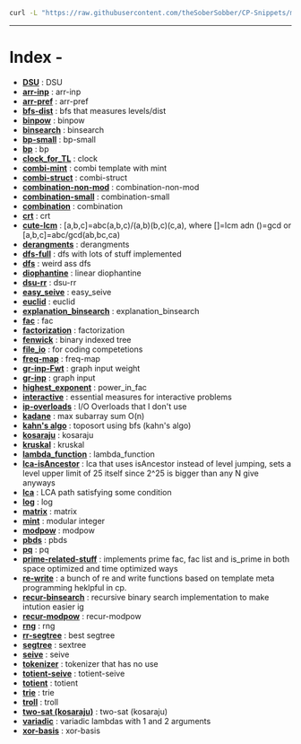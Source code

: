 ```bash
curl -L "https://raw.githubusercontent.com/theSoberSobber/CP-Snippets/main/snippets.json" > snippets.json
```
---
# Index - 


- **[DSU](https://github.com/theSoberSobber/CP-Snippets/blob/main/snippets.json#L2)** : DSU 
- **[arr-inp](https://github.com/theSoberSobber/CP-Snippets/blob/main/snippets.json#L37)** : arr-inp 
- **[arr-pref](https://github.com/theSoberSobber/CP-Snippets/blob/main/snippets.json#L45)** : arr-pref 
- **[bfs-dist](https://github.com/theSoberSobber/CP-Snippets/blob/main/snippets.json#L53)** : bfs that measures levels/dist 
- **[binpow](https://github.com/theSoberSobber/CP-Snippets/blob/main/snippets.json#L72)** : binpow 
- **[binsearch](https://github.com/theSoberSobber/CP-Snippets/blob/main/snippets.json#L87)** : binsearch 
- **[bp-small](https://github.com/theSoberSobber/CP-Snippets/blob/main/snippets.json#L108)** : bp-small 
- **[bp](https://github.com/theSoberSobber/CP-Snippets/blob/main/snippets.json#L153)** : bp 
- **[clock_for_TL](https://github.com/theSoberSobber/CP-Snippets/blob/main/snippets.json#L231)** : clock 
- **[combi-mint](https://github.com/theSoberSobber/CP-Snippets/blob/main/snippets.json#L243)** : combi template with mint 
- **[combi-struct](https://github.com/theSoberSobber/CP-Snippets/blob/main/snippets.json#L319)** : combi-struct 
- **[combination-non-mod](https://github.com/theSoberSobber/CP-Snippets/blob/main/snippets.json#L370)** : combination-non-mod 
- **[combination-small](https://github.com/theSoberSobber/CP-Snippets/blob/main/snippets.json#L387)** : combination-small 
- **[combination](https://github.com/theSoberSobber/CP-Snippets/blob/main/snippets.json#L403)** : combination 
- **[crt](https://github.com/theSoberSobber/CP-Snippets/blob/main/snippets.json#L416)** : crt 
- **[cute-lcm](https://github.com/theSoberSobber/CP-Snippets/blob/main/snippets.json#L440)** : [a,b,c]=abc(a,b,c)/(a,b)(b,c)(c,a), where []=lcm adn ()=gcd or [a,b,c]=abc/gcd(ab,bc,ca) 
- **[derangments](https://github.com/theSoberSobber/CP-Snippets/blob/main/snippets.json#L450)** : derangments 
- **[dfs-full](https://github.com/theSoberSobber/CP-Snippets/blob/main/snippets.json#L463)** : dfs with lots of stuff implemented 
- **[dfs](https://github.com/theSoberSobber/CP-Snippets/blob/main/snippets.json#L493)** : weird ass dfs 
- **[diophantine](https://github.com/theSoberSobber/CP-Snippets/blob/main/snippets.json#L513)** : linear diophantine 
- **[dsu-rr](https://github.com/theSoberSobber/CP-Snippets/blob/main/snippets.json#L589)** : dsu-rr 
- **[easy_seive](https://github.com/theSoberSobber/CP-Snippets/blob/main/snippets.json#L628)** : easy_seive 
- **[euclid](https://github.com/theSoberSobber/CP-Snippets/blob/main/snippets.json#L647)** : euclid 
- **[explanation_binsearch](https://github.com/theSoberSobber/CP-Snippets/blob/main/snippets.json#L672)** : explanation_binsearch 
- **[fac](https://github.com/theSoberSobber/CP-Snippets/blob/main/snippets.json#L707)** : fac 
- **[factorization](https://github.com/theSoberSobber/CP-Snippets/blob/main/snippets.json#L721)** : factorization 
- **[fenwick](https://github.com/theSoberSobber/CP-Snippets/blob/main/snippets.json#L751)** : binary indexed tree 
- **[file_io](https://github.com/theSoberSobber/CP-Snippets/blob/main/snippets.json#L791)** : for coding competetions 
- **[freq-map](https://github.com/theSoberSobber/CP-Snippets/blob/main/snippets.json#L801)** : freq-map 
- **[gr-inp-Fwt](https://github.com/theSoberSobber/CP-Snippets/blob/main/snippets.json#L812)** : graph input weight 
- **[gr-inp](https://github.com/theSoberSobber/CP-Snippets/blob/main/snippets.json#L825)** : graph input 
- **[highest_exponent](https://github.com/theSoberSobber/CP-Snippets/blob/main/snippets.json#L838)** : power_in_fac 
- **[interactive](https://github.com/theSoberSobber/CP-Snippets/blob/main/snippets.json#L853)** : essential measures for interactive problems 
- **[ip-overloads](https://github.com/theSoberSobber/CP-Snippets/blob/main/snippets.json#L878)** : I/O Overloads that I don't use 
- **[kadane](https://github.com/theSoberSobber/CP-Snippets/blob/main/snippets.json#L895)** : max subarray sum O(n) 
- **[kahn's algo](https://github.com/theSoberSobber/CP-Snippets/blob/main/snippets.json#L911)** : toposort using bfs (kahn's algo) 
- **[kosaraju](https://github.com/theSoberSobber/CP-Snippets/blob/main/snippets.json#L933)** : kosaraju 
- **[kruskal](https://github.com/theSoberSobber/CP-Snippets/blob/main/snippets.json#L1013)** : kruskal 
- **[lambda_function](https://github.com/theSoberSobber/CP-Snippets/blob/main/snippets.json#L1034)** : lambda_function 
- **[lca-isAncestor](https://github.com/theSoberSobber/CP-Snippets/blob/main/snippets.json#L1043)** : lca that uses isAncestor instead of level jumping, sets a level upper limit of 25 itself since 2^25 is bigger than any N give anyways 
- **[lca](https://github.com/theSoberSobber/CP-Snippets/blob/main/snippets.json#L1094)** : LCA path satisfying some condition 
- **[log](https://github.com/theSoberSobber/CP-Snippets/blob/main/snippets.json#L1155)** : log 
- **[matrix](https://github.com/theSoberSobber/CP-Snippets/blob/main/snippets.json#L1186)** : matrix 
- **[mint](https://github.com/theSoberSobber/CP-Snippets/blob/main/snippets.json#L1237)** : modular integer 
- **[modpow](https://github.com/theSoberSobber/CP-Snippets/blob/main/snippets.json#L1296)** : modpow 
- **[pbds](https://github.com/theSoberSobber/CP-Snippets/blob/main/snippets.json#L1312)** : pbds 
- **[pq](https://github.com/theSoberSobber/CP-Snippets/blob/main/snippets.json#L1327)** : pq 
- **[prime-related-stuff](https://github.com/theSoberSobber/CP-Snippets/blob/main/snippets.json#L1335)** : implements prime fac, fac list and is_prime in both space optimized and time optimized ways 
- **[re-write](https://github.com/theSoberSobber/CP-Snippets/blob/main/snippets.json#L1526)** : a bunch of re and write functions based on template meta programming heklpful in cp. 
- **[recur-binsearch](https://github.com/theSoberSobber/CP-Snippets/blob/main/snippets.json#L1548)** : recursive binary search implementation to make intution easier ig 
- **[recur-modpow](https://github.com/theSoberSobber/CP-Snippets/blob/main/snippets.json#L1565)** : recur-modpow 
- **[rng](https://github.com/theSoberSobber/CP-Snippets/blob/main/snippets.json#L1581)** : rng 
- **[rr-segtree](https://github.com/theSoberSobber/CP-Snippets/blob/main/snippets.json#L1590)** : best segtree 
- **[segtree](https://github.com/theSoberSobber/CP-Snippets/blob/main/snippets.json#L1734)** : sextree 
- **[seive](https://github.com/theSoberSobber/CP-Snippets/blob/main/snippets.json#L1848)** : seive 
- **[tokenizer](https://github.com/theSoberSobber/CP-Snippets/blob/main/snippets.json#L1866)** : tokenizer that has no use 
- **[totient-seive](https://github.com/theSoberSobber/CP-Snippets/blob/main/snippets.json#L1873)** : totient-seive 
- **[totient](https://github.com/theSoberSobber/CP-Snippets/blob/main/snippets.json#L1887)** : totient 
- **[trie](https://github.com/theSoberSobber/CP-Snippets/blob/main/snippets.json#L1907)** : trie 
- **[troll](https://github.com/theSoberSobber/CP-Snippets/blob/main/snippets.json#L1943)** : troll 
- **[two-sat (kosaraju)](https://github.com/theSoberSobber/CP-Snippets/blob/main/snippets.json#L1953)** : two-sat (kosaraju) 
- **[variadic](https://github.com/theSoberSobber/CP-Snippets/blob/main/snippets.json#L2090)** : variadic lambdas with 1 and 2 arguments 
- **[xor-basis](https://github.com/theSoberSobber/CP-Snippets/blob/main/snippets.json#L2099)** : xor-basis 
